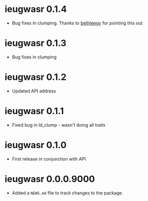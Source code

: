 # ieugwasr 0.1.4

* Bug fixes in clumping. Thanks to [bethleegy](https://github.com/bethleegy) for pointing this out

# ieugwasr 0.1.3

* Bug fixes in clumping

# ieugwasr 0.1.2

* Updated API address

# ieugwasr 0.1.1

* Fixed bug in ld_clump - wasn't doing all traits

# ieugwasr 0.1.0

* First release in conjunction with API

# ieugwasr 0.0.0.9000

* Added a `NEWS.md` file to track changes to the package.

